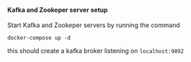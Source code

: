#### Kafka and Zookeper server setup

Start Kafka and Zookeper servers by running the command

```
docker-compose up -d
```

this should create a kafka broker listening on `localhost:9092`